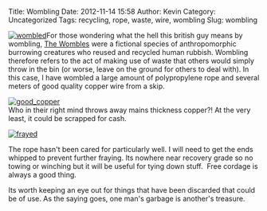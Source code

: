 Title: Wombling
Date: 2012-11-14 15:58
Author: Kevin
Category: Uncategorized
Tags: recycling, rope, waste, wire, wombling
Slug: wombling

[![wombled](/images/2013/11/wombled-300x168.jpg)](/images/2013/11/wombled.jpg)For
those wondering what the hell this british guy means by wombling, [The
Wombles](http://en.wikipedia.org/wiki/The_Wombles) were a fictional
species of anthropomorphic burrowing creatures who reused and recycled
human rubbish. Wombling therefore refers to the act of making use of
waste that others would simply throw in the bin (or worse, leave on the
ground for others to deal with). In this case, I have wombled a large
amount of polypropylene rope and several meters of good quality copper
wire from a skip.

[![good\_copper](/images/2013/11/good_copper-300x168.jpg)](/images/2013/11/good_copper.jpg)  
Who in their right mind throws away mains thickness copper?! At the
very least, it could be scrapped for cash.  

[![frayed](/images/2013/11/frayed-300x168.jpg)](/images/2013/11/frayed.jpg)

The rope hasn't been cared for particularly well. I will need to get the
ends whipped to prevent further fraying. Its nowhere near recovery grade
so no towing or winching but it will be useful for tying down stuff. 
Free cordage is always a good thing.

Its worth keeping an eye out for things that have been discarded that
could be of use. As the saying goes, one man's garbage is another's
treasure.
